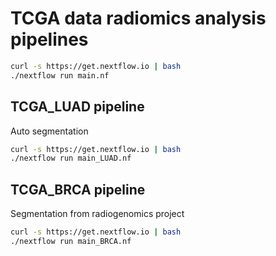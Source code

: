 # TCGA data radiomics analysis pipelines

```bash
curl -s https://get.nextflow.io | bash
./nextflow run main.nf
```

## TCGA_LUAD pipeline
Auto segmentation

```bash
curl -s https://get.nextflow.io | bash
./nextflow run main_LUAD.nf
```

## TCGA_BRCA pipeline
Segmentation from radiogenomics project

```bash
curl -s https://get.nextflow.io | bash
./nextflow run main_BRCA.nf
```